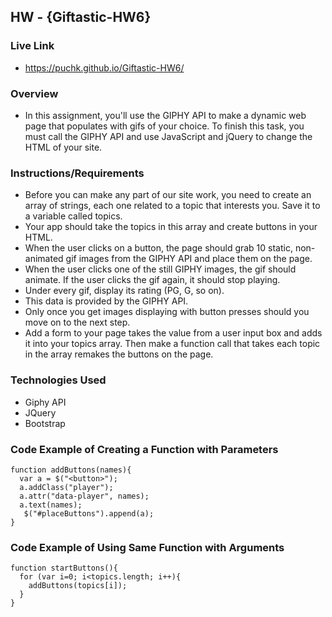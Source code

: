 ## HW - {Giftastic-HW6}

### Live Link
 - https://puchk.github.io/Giftastic-HW6/

### Overview
 - In this assignment, you'll use the GIPHY API to make a dynamic web page that populates with gifs of your choice. To finish this task, you must call the GIPHY API and use JavaScript and jQuery to change the HTML of your site.
 
### Instructions/Requirements
 - Before you can make any part of our site work, you need to create an array of strings, each one related to a topic that interests you. Save it to a variable called topics.
 - Your app should take the topics in this array and create buttons in your HTML.
 - When the user clicks on a button, the page should grab 10 static, non-animated gif images from the GIPHY API and place them on the page.
 - When the user clicks one of the still GIPHY images, the gif should animate. If the user clicks the gif again, it should stop playing.
 - Under every gif, display its rating (PG, G, so on).
 - This data is provided by the GIPHY API.
 - Only once you get images displaying with button presses should you move on to the next step.
 - Add a form to your page takes the value from a user input box and adds it into your topics array. Then make a function call that takes each topic in the array remakes the buttons on the page.

### Technologies Used
 - Giphy API
 - JQuery
 - Bootstrap

### Code Example of Creating a Function with Parameters
    function addButtons(names){
      var a = $("<button>");
      a.addClass("player");
      a.attr("data-player", names);
      a.text(names);
       $("#placeButtons").append(a);
    }

### Code Example of Using Same Function with Arguments
    function startButtons(){
      for (var i=0; i<topics.length; i++){
        addButtons(topics[i]);
      }
    }